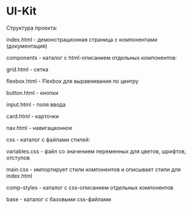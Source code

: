 # UI-Kit

Структура проекта:

index.html - демонстрационная страница с компонентами (документация)

components - каталог с html-описанием отдельных компонентов:

  grid.html - сетка
  
  flexbox.html - Flexbox для выравнивания по центру
  
  button.html - кнопки
  
  input.html - поля ввода
  
  card.html - карточки
  
  nav.html - навигационное
  
css - каталог с файлами стилей:

  variables.css - файл со значением переменных для цветов, шрифтов, отступов
  
  main.css - импортирует стили компонентов и описывает стили для index.html
  
  comp-styles - каталог с css-описанием отдельных компонентов
  
  base - каталог с базовыми css-файлами
